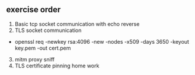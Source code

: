 ## exercise order
1. Basic tcp socket communication with echo reverse
2. TLS socket communication
  - openssl req -newkey rsa:4096 -new -nodes -x509 -days 3650 -keyout key.pem -out cert.pem

3. mitm proxy sniff
4. TLS certificate pinning home work

